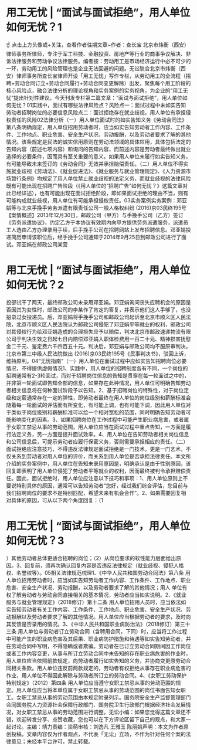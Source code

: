 # 用工无忧 | “面试与面试拒绝”，用人单位如何无忧？1

☝ 点击上方头像或+关注，查看作者往期文章~作者：查长宝 北京市炜衡（西安）律师事务所律师，专注于军工科技、金融投资、房地产等行业的商事争议解决、非诉法律服务和劳动争议法律服务。编者按：劳动用工是市场经济运行中必不可少的一环，劳动用工的风险管理也是企业无法回避的问题。无讼联合北京市炜衡（西安）律师事务所查长宝律师开设「用工无忧」写作专栏，从劳动用工的全流程（招聘+劳动合同订立+劳动合同履行+劳动合同变更解除）出发，聚焦每个用工阶段的核心风险点，融合法律分析的理论视角和实务案例的实务视角，为企业的“用工无忧”提出针对性建议。今天刊发专栏第二篇文章：“面试与面试拒绝”，用人单位如何无忧？01实践中，面试有哪些法律风险点？风险点一：面试过程中未如实告知劳动者招聘岗位的必要信息风险点二：面试拒绝存在就业歧视，用人单位有承担侵权责任的风险02法律分析（一）用人单位面试时的如实告知义务《劳动合同法》第八条明确规定，用人单位招用劳动者时，应当如实告知劳动者工作内容、工作条件、工作地点、职业危害、安全生产状况、劳动报酬，以及劳动者要求了解的其他情况。该条规定是民法的诚实信用原则在劳动法领域的具体应用，具体包括法定的告知内容（前述七项内容）和询问的告知内容，而前述内容是劳动者最终做出就业选择的必要条件，因而具有至关重要的意义。如果用人单位未履行如实告知义务，有可能导致未来签订的《劳动合同》无效并承担赔偿责任。（二）用人单位不得实施就业歧视《劳动法》、《就业促进法》、《就业服务与就业管理规定》、《人力资源市场暂行条例》均规定了用人单位禁止就业歧视的法定义务，而就业歧视的法律风险既有可能出现在招聘广告阶段（《用人单位的“招聘广告”如何无忧？》这篇文章对此已经详述），也有可能出现在面试拒绝阶段，即如果面试拒绝的理由不当，则有可能构成就业歧视，用人单位有可能承担侵权责任。03实务案例实务案例：邓亚娟等与北京手挽手劳务派遣有限责任公司一般人格权纠纷 (2016)京03民终195号【案情概述】2013年12月30日，邮政公司（甲方）与手挽手公司（乙方）签订《劳务派遣协议》，约定乙方于本协议有效期内向甲方提供劳务派遣服务，派遣员工人选由乙方办理录用手续，后手挽手公司在招聘网站上发布招聘信息。邓亚娟投递简历申请该职位后，经手挽手公司通知于2014年9月25日到邮政公司进行了面试。邓亚娟在邮政公司某营

# 用工无忧 | “面试与面试拒绝”，用人单位如何无忧？2

投部试干了两天，最终邮政公司未录用邓亚娟。邓亚娟询问丧失应聘机会的原因是否因其为女性时，邮政公司的李某作了肯定的答复，并表示他们这人手够了，也没招录过女投递员。后，邓亚娟将手挽手公司和邮政公司起诉至北京市顺义区人民法院，北京市顺义区人民法院认为邮政公司侵犯了邓亚娟平等就业的权利，邮政公司对其侵权行为给邓亚娟造成的合理损失应予以赔偿，判决北京市邮政速递物流有限公司于判决生效之日起七日内赔偿邓亚娟入职体检费用一百二十元、精神损害抚慰金二千元、鉴定费六千四百五十元。判决后，邓亚娟与邮政公司均不服原审判决，北京市第三中级人民法院做出 (2016)京03民终195号《民事判决书》，驳回上诉，维持原判。04“无忧指南”（一）用人单位在面试过程中应如实告知招聘岗位必要情况，不得提供虚假情况1、实践中，用人单位的招聘制度各有不同，一个岗位的招聘通常有2-3轮面试，而对于招聘岗位信息的告知是贯穿在每一轮面试之中的，并非第一轮面试即告知全部的信息，如果存在此种情况，用人单位可明确告知劳动者相关信息将在何种面试阶段予以告知。2、基于招聘岗位的特殊性，对于岗位定级和定薪通常存在一定的弹性，即劳动者最终在用人单位的岗位级别和薪酬标准会随着每一轮面试的评估而有所变化，有可能上调，也有可能下调，因此用人单位对于类似于岗位级别和薪酬标准可以给一个相对宽松的范围，同时明确告知劳动者可能影响变化的因素。3、如果招聘岗位在工作过程中可能产生职业病危害，或者属于女职工禁忌从事的劳动范围，用人单位应当在面试过程中重点告知，一方面是履行法定义务，另一方面是提升面试效率。4、用人单位在告知劳动者相关岗位信息和公司信息后，可提示劳动者应履行保密义务，否则需要承担相应的责任。（二）面试拒绝应注意技巧，不得违反法律规定面试拒绝是一门技术，更是一门艺术，不仅关系到劳动者对用人单位的评价，而关系到用人单位是否承担法律责任。本文所介绍的实务案例中，用人单位在告知未录用原因是，明确承认是由于性别原因，该回复即表明了用人单位侵犯了劳动者平等就业的权利，因而最终被判令承担赔偿责任。因此，面试拒绝时，用人单位应注意以下技巧和事项：1、用人单位原则上不要说特别具体的原因，通常可以告知劳动者“您好，经过我们综合评估，您目前与我们招聘岗位的要求不是特别匹配，希望未来有机会合作”。2、如果需要回复相对具体的原因，可从以下两个角度回复：（1

# 用工无忧 | “面试与面试拒绝”，用人单位如何无忧？3

）其他劳动者总体更适合招聘的岗位；（2）从岗位要求的软性能力层面给出原因。3、回复前，须再次确认回复内容是否违反法律规定（就业歧视、侵犯人格权、名誉权等）。05相关法律规范梳理1、《中华人民共和国劳动合同法》第八条 用人单位招用劳动者时，应当如实告知劳动者工作内容、工作条件、工作地点、职业危害、安全生产状况、劳动报酬，以及劳动者要求了解的其他情况；用人 单位有权了解劳动者与劳动合同直接相关的基本情况，劳动者应当如实说明。2、《就业服务与就业管理规定》（2018修订）第十二条 用人单位招用人员时，应当依法如实告知劳动者有关工作内容、工作条件、工作地点、职业危害、安全生产状况、劳动报酬以及劳动者要求了解的其他情况。用人单位应当根据劳动者的要求，及时向其反馈是否录用的情况。3、《中华人民共和国职业病防治法》（2018修订）第三十三条 用人单位与劳动者订立劳动合同（含聘用合同，下同）时，应当将工作过程中可能产生的职业病危害及其后果、职业病防护措施和待遇等如实告知劳动者，并在劳动合同中写明，不得隐瞒或者欺骗。劳动者在已订立劳动合同期间因工作岗位或者工作内容变更，从事与所订立劳动合同中未告知的存在职业病危害的作业时，用人单位应当依照前款规定，向劳动者履行如实告知的义务，并协商变更原劳动合同相关条款。用人单位违反前两款规定的，劳动者有权拒绝从事存在职业病危害的作业，用人单位不得因此解除与劳动者所订立的劳动合同。4、《女职工劳动保护特别规定》（2012）第四条 用人单位应当遵守女职工禁忌从事的劳动范围的规定。用人单位应当将本单位属于女职工禁忌从事的劳动范围的岗位书面告知女职工。女职工禁忌从事的劳动范围由本规定附录列示。国务院安全生产监督管理部门会同国务院人力资源社会保障行政部门、国务院卫生行政部门根据经济社会发展情况，对女职工禁忌从事的劳动范围进行调整。无讼小编：如果您觉得这篇文章还不错，欢迎转发分享、点赞收藏，您也可以在下方评论区留下自己的观点，和大家一起讨论。主编：靖力责编：梁萌审核：刘逸凡 王雅玉 陈丽娟声明：本文为作者原创投稿，文章内容仅为作者观点，不代表「无讼」立场，不作为针对任何个案的法律意见；未经本平台许可，禁止转载。

